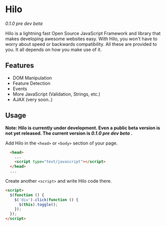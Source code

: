 Hilo
====
_0.1.0 pre dev beta_

Hilo is a lightning fast Open Source JavaScript Framework and library that makes developing awesome websites easy. With Hilo, you won't have to worry about speed or backwards compatibility. All these are provided to you. It all depends on how you make use of it.

## Features

- DOM Manipulation
- Feature Detection
- Events
- More JavaScript (Validation, Strings, etc.)
- AJAX (very soon..)

## Usage

**Note: Hilo is currently under development. Even a public beta version is not yet released. The current version is _0.1.0 pre dev beta_ .**

Add Hilo in the `<head>` or `<body>` section of your page.

```html
  <head>
    ...
    <script type="text/javascript"></script>
  </head>
  ...
```

Create another `<script>` and write Hilo code there.

```html
<script>
  $(function () {
    $('div').click(function () {
      $(this).toggle();
    });
  });
</script>
```
